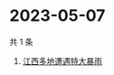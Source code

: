 # 2023-05-07

共 1 条

<!-- BEGIN ZHIHUSEARCH -->
<!-- 最后更新时间 Sun May 07 2023 10:33:24 GMT+0800 (China Standard Time) -->
1. [江西多地遭遇特大暴雨](https://www.zhihu.com/search?q=江西多地遭遇特大暴雨)
<!-- END ZHIHUSEARCH -->
